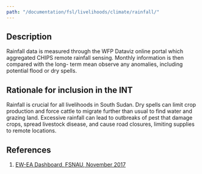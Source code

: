```yaml
---
path: "/documentation/fsl/livelihoods/climate/rainfall/"
---
```


## Description

Rainfall data is measured through the WFP Dataviz online portal which aggregated CHIPS remote rainfall sensing. Monthly information is then compared with the long- term mean observe any anomalies, including potential flood or dry spells.

## Rationale for inclusion in the INT

Rainfall is crucial for all livelihoods in South Sudan. Dry spells can limit crop production and force cattle to migrate further than usual to find water and grazing land. Excessive rainfall can lead to outbreaks of pest that damage crops, spread livestock disease, and cause road closures, limiting supplies to remote locations.

## References

1. [EW-EA Dashboard, FSNAU, November 2017](http://dashboard.fsnau.org/)
